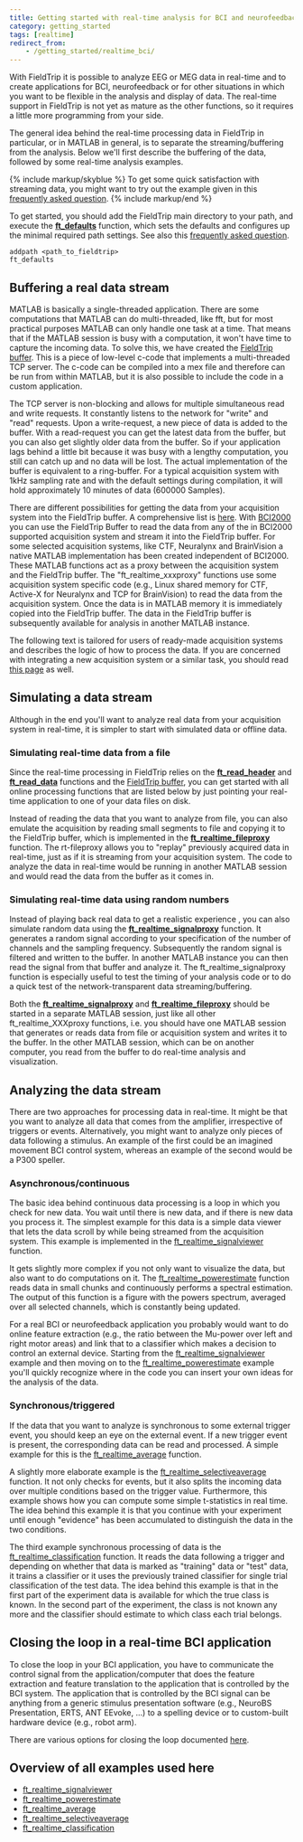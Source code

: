 ```yaml
---
title: Getting started with real-time analysis for BCI and neurofeedback
category: getting_started
tags: [realtime]
redirect_from:
    - /getting_started/realtime_bci/
---
```


With FieldTrip it is possible to analyze EEG or MEG data in real-time and to create applications for BCI, neurofeedback or for other situations in which you want to be flexible in the analysis and display of data. The real-time support in FieldTrip is not yet as mature as the other functions, so it requires a little more programming from your side.

The general idea behind the real-time processing data in FieldTrip in particular, or in MATLAB in general, is to separate the streaming/buffering from the analysis. Below we'll first describe the buffering of the data, followed by some real-time analysis examples.

{% include markup/skyblue %}
To get some quick satisfaction with streaming data, you might want to try out the example given in this [frequently asked question](/faq/realtime/fieldtripbuffer_gettingstarted).
{% include markup/end %}

To get started, you should add the FieldTrip main directory to your path, and execute the **[ft_defaults](/reference/ft_defaults)** function, which sets the defaults and configures up the minimal required path settings. See also this [frequently asked question](/faq/matlab/installation).

    addpath <path_to_fieldtrip>
    ft_defaults

## Buffering a real data stream

MATLAB is basically a single-threaded application. There are some computations that MATLAB can do multi-threaded, like fft, but for most practical purposes MATLAB can only handle one task at a time. That means that if the MATLAB session is busy with a computation, it won't have time to capture the incoming data. To solve this, we have created the [FieldTrip buffer](/development/realtime/buffer). This is a piece of low-level c-code that implements a multi-threaded TCP server. The c-code can be compiled into a mex file and therefore can be run from within MATLAB, but it is also possible to include the code in a custom application.

The TCP server is non-blocking and allows for multiple simultaneous read and write requests. It constantly listens to the network for "write" and "read" requests. Upon a write-request, a new piece of data is added to the buffer. With a read-request you can get the latest data from the buffer, but you can also get slightly older data from the buffer. So if your application lags behind a little bit because it was busy with a lengthy computation, you still can catch up and no data will be lost. The actual implementation of the buffer is equivalent to a ring-buffer. For a typical acquisition system with 1kHz sampling rate and with the default settings during compilation, it will hold approximately 10 minutes of data (600000 Samples).

There are different possibilities for getting the data from your acquisition system into the FieldTrip buffer. A comprehensive list is [here](/development/realtime). With [BCI2000](/development/realtime/bci2000) you can use the FieldTrip Buffer to read the data from any of the in BCI2000 supported acquisition system and stream it into the FieldTrip buffer. For some selected acquisition systems, like CTF, Neuralynx and BrainVision a native MATLAB implementation has been created independent of BCI2000. These MATLAB functions act as a proxy between the acquisition system and the FieldTrip buffer. The "ft_realtime_xxxproxy" functions use some acquisition system specific code (e.g., Linux shared memory for CTF, Active-X for Neuralynx and TCP for BrainVision) to read the data from the acquisition system. Once the data is in MATLAB memory it is immediately copied into the FieldTrip buffer. The data in the FieldTrip buffer is subsequently available for analysis in another MATLAB instance.

The following text is tailored for users of ready-made acquisition systems and describes the logic of how to process the data. If you are concerned with integrating a new acquisition system or a similar task, you should read [this page](/development/realtime/buffer) as well.

## Simulating a data stream

Although in the end you'll want to analyze real data from your acquisition system in real-time, it is simpler to start with simulated data or offline data.

### Simulating real-time data from a file

Since the real-time processing in FieldTrip relies on the **[ft_read_header](/reference/fileio/ft_read_header)** and **[ft_read_data](/reference/fileio/ft_read_data)** functions and the [FieldTrip buffer](/development/realtime/buffer), you can get started with all online processing functions that are listed below by just pointing your real-time application to one of your data files on disk.

Instead of reading the data that you want to analyze from file, you can also emulate the acquisition by reading small segments to file and copying it to the FieldTrip buffer, which is implemented in the **[ft_realtime_fileproxy](/reference/realtime/example/ft_realtime_fileproxy)** function. The rt-fileproxy allows you to "replay" previously acquired data in real-time, just as if it is streaming from your acquisition system. The code to analyze the data in real-time would be running in another MATLAB session and would read the data from the buffer as it comes in.

### Simulating real-time data using random numbers

Instead of playing back real data to get a realistic experience , you can also simulate random data using the **[ft_realtime_signalproxy](/reference/realtime/example/ft_realtime_signalproxy)** function. It generates a random signal according to your specification of the number of channels and the sampling frequency. Subsequently the random signal is filtered and written to the buffer. In another MATLAB instance you can then read the signal from that buffer and analyze it. The ft_realtime_signalproxy function is especially useful to test the timing of your analysis code or to do a quick test of the network-transparent data streaming/buffering.

Both the **[ft_realtime_signalproxy](/reference/realtime/example/ft_realtime_signalproxy)** and **[ft_realtime_fileproxy](/reference/realtime/example/ft_realtime_fileproxy)** should be started in a separate MATLAB session, just like all other ft_realtime_XXXproxy functions, i.e. you should have one MATLAB session that generates or reads data from file or acquisition system and writes it to the buffer. In the other MATLAB session, which can be on another computer, you read from the buffer to do real-time analysis and visualization.

## Analyzing the data stream

There are two approaches for processing data in real-time. It might be that you want to analyze all data that comes from the amplifier, irrespective of triggers or events. Alternatively, you might want to analyze only pieces of data following a stimulus. An example of the first could be an imagined movement BCI control system, whereas an example of the second would be a P300 speller.

### Asynchronous/continuous

The basic idea behind continuous data processing is a loop in which you check for new data. You wait until there is new data, and if there is new data you process it. The simplest example for this data is a simple data viewer that lets the data scroll by while being streamed from the acquisition system. This example is implemented in the [ft_realtime_signalviewer](/example/realtime/ft_realtime_signalviewer) function.

It gets slightly more complex if you not only want to visualize the data, but also want to do computations on it. The [ft_realtime_powerestimate](/example/realtime/ft_realtime_powerestimate) function reads data in small chunks and continuously performs a spectral estimation. The output of this function is a figure with the powers spectrum, averaged over all selected channels, which is constantly being updated.

For a real BCI or neurofeedback application you probably would want to do online feature extraction (e.g., the ratio between the Mu-power over left and right motor areas) and link that to a classifier which makes a decision to control an external device. Starting from the [ft_realtime_signalviewer](/example/realtime/ft_realtime_signalviewer) example and then moving on to the [ft_realtime_powerestimate](/example/realtime/ft_realtime_powerestimate) example you'll quickly recognize where in the code you can insert your own ideas for the analysis of the data.

### Synchronous/triggered

If the data that you want to analyze is synchronous to some external trigger event, you should keep an eye on the external event. If a new trigger event is present, the corresponding data can be read and processed. A simple example for this is the [ft_realtime_average](/example/realtime/ft_realtime_average) function.

A slightly more elaborate example is the [ft_realtime_selectiveaverage](/example/realtime/ft_realtime_selectiveaverage) function. It not only checks for events, but it also splits the incoming data over multiple conditions based on the trigger value. Furthermore, this example shows how you can compute some simple t-statistics in real time. The idea behind this example it is that you continue with your experiment until enough "evidence" has been accumulated to distinguish the data in the two conditions.

The third example synchronous processing of data is the [ft_realtime_classification](/example/realtime/ft_realtime_classification) function. It reads the data following a trigger and depending on whether that data is marked as "training" data or "test" data, it trains a classifier or it uses the previously trained classifier for single trial classification of the test data. The idea behind this example is that in the first part of the experiment data is available for which the true class is known. In the second part of the experiment, the class is not known any more and the classifier should estimate to which class each trial belongs.

## Closing the loop in a real-time BCI application

To close the loop in your BCI application, you have to communicate the control signal from the application/computer that does the feature extraction and feature translation to the application that is controlled by the BCI system. The application that is controlled by the BCI signal can be anything from a generic stimulus presentation software (e.g., NeuroBS Presentation, ERTS, ANT EEvoke, ...) to a spelling device or to custom-built hardware device (e.g., robot arm).

There are various options for closing the loop documented [here](/development/realtime/closing_the_loop).

## Overview of all examples used here

- [ft_realtime_signalviewer](/example/realtime/ft_realtime_signalviewer)
- [ft_realtime_powerestimate](/example/realtime/ft_realtime_powerestimate)
- [ft_realtime_average](/example/realtime/ft_realtime_average)
- [ft_realtime_selectiveaverage](/example/realtime/ft_realtime_selectiveaverage)
- [ft_realtime_classification](/example/realtime/ft_realtime_classification)

